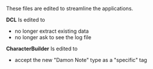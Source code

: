 These files are edited to streamline the applications.

<b>DCL</b> Is edited to
- no longer extract existing data
- no longer ask to see the log file

<b>CharacterBuilder</b> Is edited to
- accept the new "Damon Note" type as a "specific" tag


